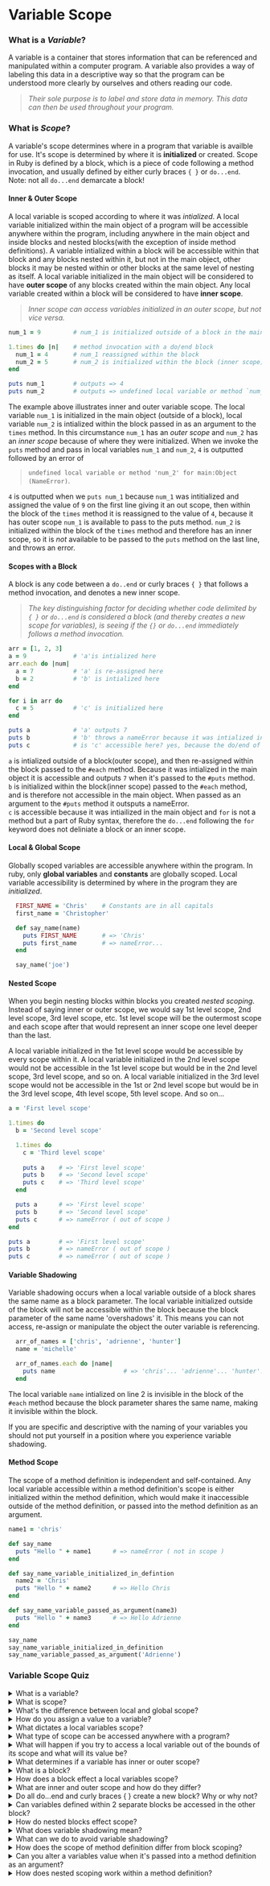 # **Variable Scope** #

### What is a _**Variable**_? ###

A variable is a container that stores information that can be referenced and manipulated within a computer program. A variable also provides a way of labeling this data in a descriptive way so that the program can be understood more clearly by ourselves and others reading our code. 

>_Their sole purpose is to label and store data in memory. This data can then be used throughout your program._

### What is _**Scope**_? ###

A variable's scope determines where in a program that variable is availble for use. It's scope is determined by where it is **initialized** or created. Scope in Ruby is defined by a block, which is a piece of code following a method invocation, and usually defined by either curly braces `{ }` or `do...end`.<br>
Note: not all `do...end` demarcate a block!

#### Inner & Outer Scope ####

A local variable is scoped according to where it was _intialized_. A local variable initialized within the main object of a program will be accessible anywhere within the program, including anywhere in the main object and inside blocks and nested blocks(with the exception of inside method definitions). A variable intialized within a block will be accessible within that block and any blocks nested within it, but not in the main object, other blocks it may be nested within or other blocks at the same level of nesting as itself. A local variable initialized in the main object will be considered to have **outer scope** of any blocks created within the main object. Any local variable created within a block will be considered to have **inner scope**. 

>_Inner scope can access variables initialized in an outer scope, but not vice versa._

```ruby
num_1 = 9         # num_1 is initialized outside of a block in the main object (outer scope)

1.times do |n|    # method invocation with a do/end block
  num_1 = 4       # num_1 reassigned within the block
  num_2 = 5       # num_2 is initialized within the block (inner scope)
end

puts num_1        # outputs => 4
puts num_2        # outputs => undefined local variable or method `num_2' for main:Object (NameError)
```

The example above illustrates inner and outer variable scope. The local variable `num_1` is initialized in the main object (outside of a block), local variable `num_2` is intialized within the block passed in as an argument to the `times` method. In this circumstance `num_1` has an _outer scope_ and `num_2` has an _inner scope_ because of where they were initialized. When we invoke the `puts` method and pass in local variables `num_1` and `num_2`, `4` is outputted followed by an error of 

>`undefined local variable or method 'num_2' for main:Object (NameError)`.

`4` is outputted when we `puts num_1` because `num_1` was intitialized and assigned the value of `9` on the first line giving it an out scope, then within the block of the `times` method it is reassigned to the value of `4`, because it has outer scope `num_1` is available to pass to the puts method. `num_2` is initialized within the block of the `times` method and therefore has an inner scope, so it is _not_ available to be passed to the `puts` method on the last line, and throws an error. 

#### Scopes with a Block ####

A block is any code between a `do..end` or curly braces `{ }` that follows a method invocation, and denotes a new inner scope. 

>_The key distinguishing factor for deciding whether code delimited by `{ }` or `do...end` is considered a block (and thereby creates a new scope for variables), is seeing if the `{}` or `do...end` immediately follows a method invocation._

```ruby
arr = [1, 2, 3]
a = 9             # 'a'is intialized here
arr.each do |num|
  a = 7           # 'a' is re-assigned here
  b = 2           # 'b' is intialized here
end

for i in arr do
  c = 5           # 'c' is initialized here
end

puts a            # 'a' outputs 7
puts b            # 'b' throws a nameError because it was intialized in a block.
puts c            # is 'c' accessible here? yes, because the do/end of the for loop is not a block and not scoped as a block
```
`a` is intialized outside of a block(outer scope), and then re-assigned within the block passed to the `#each` method. Because it was intialized in the main object it is accessible and outputs `7` when it's passed to the `#puts` method.<br>
`b` is initialized within the block(inner scope) passed to the `#each` method, and is therefore not accessible in the main object. When passed as an argument to the `#puts` method it outsputs a nameError.<br>
`c` is accessible because it was intiailized in the main object and `for` is not a method but a part of Ruby syntax, therefore the `do...end` following the `for` keyword does not deliniate a block or an inner scope.

#### Local & Global Scope ####

  Globally scoped variables are accessible anywhere within the program. In ruby, only **global variables** and **constants** are globally scoped. Local variable accessibility is determined by where in the program they are *initialized*.
  
  ```ruby
    FIRST_NAME = 'Chris'    # Constants are in all capitals
    first_name = 'Christopher'

    def say_name(name)
      puts FIRST_NAME       # => 'Chris'
      puts first_name       # => nameError...
    end

    say_name('joe')       
  ```

#### Nested Scope ####

When you begin nesting blocks within blocks you created *nested scoping*. Instead of saying inner or outer scope, we would say 1st level scope, 2nd level scope, 3rd level scope, etc. 1st level scope will be the outermost scope and each scope after that would represent an inner scope one level deeper than the last. 

A local variable initialized in the 1st level scope would be accessible by every scope within it. A local variable initialized in the 2nd level scope would not be accessible in the 1st level scope but would be in the 2nd level scope, 3rd level scope, and so on. A local variable initialized in the 3rd level scope would not be accessible in the 1st or 2nd level scope but would be in the 3rd level scope, 4th level scope, 5th level scope. And so on...

```ruby
a = 'First level scope'

1.times do 
  b = 'Second level scope'

  1.times do 
    c = 'Third level scope'
    
    puts a    # => 'First level scope'
    puts b    # => 'Second level scope'
    puts c    # => 'Third level scope'
  end

  puts a      # => 'First level scope'
  puts b      # => 'Second level scope'
  puts c      # => nameError ( out of scope )
end

puts a        # => 'First level scope'
puts b        # => nameError ( out of scope )
puts c        # => nameError ( out of scope )
```

#### Variable Shadowing ####

Variable shadowing occurs when a local variable outside of a block shares the same name as a block parameter. The local variable initialized outside of the block will not be accessible within the block because the block parameter of the same name 'overshadows' it. This means you can not access, re-assign or manipulate the object the outer variable is referencing. 

```ruby
  arr_of_names = ['chris', 'adrienne', 'hunter']
  name = 'michelle'

  arr_of_names.each do |name|
    puts name                   # => 'chris'... 'adrienne'... 'hunter'...
  end
```

The local variable `name` intialized on line 2 is invisible in the block of the `#each` method because the block parameter shares the same name, making it invisible within the block.<br>

If you are specific and descriptive with the naming of your variables you should not put yourself in a position where you experience variable shadowing. 

#### Method Scope ####

The scope of a method definition is independent and self-contained. Any local variable accessible within a method definition's scope is either initialized within the method definition, which would make it inaccessible outside of the method definition, or passed into the method definition as an argument.

```ruby
name1 = 'chris'

def say_name
  puts "Hello " + name1      # => nameError ( not in scope )
end

def say_name_variable_initialized_in_defintion
  name2 = 'Chris'
  puts "Hello " + name2      # => Hello Chris 
end

def say_name_variable_passed_as_argument(name3)
  puts "Hello " + name3      # => Hello Adrienne
end

say_name
say_name_variable_initialized_in_definition
say_name_variable_passed_as_argument('Adrienne')
```

### Variable Scope Quiz ###

<details>
  <summary>What is a variable?</summary>
    A variable is essentially a container for a piece of information represented by Ruby Objects. Variables act like pointers that contain references to the objects they're pointing at in memory. 

</details>
<details>
  <summary>What is scope?</summary>
    Scope is what determines wherea variable can accessed within a program. It refers to which parts of the code consider the variable to be 'defined', essentially, where the object the variable is referencing can be pulled up and manipulated. 
</details>
<details>
  <summary>What's the difference between local and global scope?</summary>
    Globally scoped variables are accessible anywhere within the program. In Ruby, only global variables and constants are globally scoped. Local variable scope is determined by where in the program they are initialized. 

</details>
<details>
  <summary>How do you assign a value to a variable?</summary>
    Variables are assigned to objects using the assignment operator ( = ).

</details>
<details>
  <summary>What dictates a local variables scope?</summary>
    A local variables scope is determined by where within a program it is initialized.

</details>
<details>
  <summary>What type of scope can be accessed anywhere with a program?</summary>
    Global variables and constants are globally scope and can therefore be accessed anywhere within the program regardless of where they are initialized. That being said, it is recommended to still follow Ruby standards and best practices when working with global variables and constants.

</details>
<details>
  <summary>What will happen if you try to access a local variable out of the bounds of its scope and what will its value be?</summary>
    When trying to access a variable out of the bounds of its scope the program will throw a NameError and return undefined.
    
</details>
<details>
  <summary>What determines if a variable has inner or outer scope?</summary>
    The scope of any given variable is determined by where that variable is initialized. Local variable scope is no different. A local variable defined within a method definition, within a block, or within the main object must obey the scope boundaries of where they were initialized. 

</details>
<details>
  <summary>What is a block?</summary>
    A block is code contained between a do/end or { } that comes after a method invocation. A do/end or { } that does not come after a method invocation is not considered a block and does not create a block scope.

</details>
<details>
  <summary>How does a block effect a local variables scope?</summary>
    When a method is invoked and passed do...end or curly braces { } as an argument it creates a block. The block itself creates an inner scope that will limit any local variables initialized within the block to the inner scope of the block. Local variables with an inner scope cannot be accessed outside of the scope they were initialized within. 

    If a 2nd block is created within the 1st block, the 1st block scope will be outer scoped to the 2nd block. Therefore local variables initialized in the 2nd block(inner scope) WILL NOT be accessible within the 1st block(outer scope), but local variables initialized within the 1st block(outer scope) WILL be accessible within the 2nd block(inner scope).

</details>
<details>
  <summary>What are inner and outer scope and how do they differ?</summary>
    A local variable initialized within the block will have an inner scope and can be accessed and manipulated within the inner scope of the block, but will not be accessible outside of the block.

    A variable initialized outside of the block will have an outer scope and call accessed outside of a block in the main object as well as within blocks inner scope.

    Inner scoped variables are only accessible within the inner scope they were initialized in but outer scoped variables can be accessed within the scope they were initialized in as well as any inner scopes created within the main object.

</details>
<details>
  <summary>Do all do...end and curly braces { } create a new block? Why or why not?</summary>
    Not every do...end or curly braces { } define a block. For a block to be created the do...end or curly braces { } need to follow a method invocation. Ruby contains some built in syntax that take a do...end or curly braces { } but are not methods. In these circumstances a new block is not created, nor a new scope.

</details>
<details>
  <summary>Can variables defined within 2 separate blocks be accessed in the other block?</summary>
    Local variables initialized in a block within the main object will be scoped to that specific block. for example, local variables initialized in block a within the main object will not be accessible within block b, which is also a block within the main object. 

</details>
<details>
  <summary>How do nested blocks effect scope?</summary>
    When you begin nesting blocks within blocks you created nested scoping. Instead of saying inner or outer scope, we would say 1st level scope, 2nd level scope, 3rd level scope, etc. 1st level scope will be the outermost scope and each scope after that would represent an inner scope one level deeper than the last. 

    A local variable initialized in the 1st level scope would be accessible by every scope within it. A local variable initialized in the 2nd level scope would not be accessible in the 1st level scope but would be in the 2nd level scope, 3rd level scope, and so on. A local variable initialized in the 3rd level scope would not be accessible in the 1st or 2nd level scope but would be in the 3rd level scope, 4th level scope, 5th level scope. And so on...

</details>
<details>
  <summary>What does variable shadowing mean?</summary>
    
    Variable shadowing occurs when a local variable outside of a block shares the same name as a block parameter. The local variable initialized outside of the block will not be accessible within the block because the block parameter of the same name 'overshadows' it. This means you can not access, re-assign or manipulate the object the outer variable is referencing.

</details>
<details>
  <summary>What can we do to avoid variable shadowing?</summary>
    
    If you are specific and descriptive with the naming of your variables you should not put yourself in a position where you experience variable shadowing. 
    
</details>
<details>
  <summary>How does the scope of method definition differ from block scoping?</summary>
    The scope of a method definition is independent and self-contained. Any local variable accessible within a method definitions scope is either initialized within the method definition, which would make it inaccessible outside of the method definition, or passed into the method definition as an argument.]

</details>
<details>
  <summary>Can you alter a variables value when it's passed into a method definition as an argument?</summary>
    Local variables passed into the method as arguments cannot be altered from within the method, unless they represent a collection object, whose elements can be changed.   

</details>
<details>
  <summary>How does nested scoping work within a method definition?</summary>
    Nested scoping within a method definition would act as it normally would, meaning levels of nested scoping would be referred to by their nesting level, 1st level scope, 2nd level scope, 3rd level scope, and so on. This scoping hierarchy would be contained within the method definition and no local variables within the method, regardless of nesting level, would be accessible outside of the method. 

</details>
